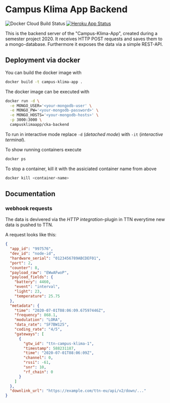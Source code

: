 # Campus Klima App Backend

![Docker Cloud Build Status](https://img.shields.io/docker/cloud/build/campusklimaapp/cka-backend)
[![Heroku App Status](http://heroku-shields.herokuapp.com/cka-backend)](https://cka-backend.herokuapp.com)

This is the backend server of the "Campus-Klima-App", created during a semester project 2020.
It receives HTTP POST requests and saves them to a mongo-database.
Furthermore it exposes the data via a simple REST-API.

## Deployment via docker

You can build the docker image with

```bash
docker build -t campus-klima-app .
```

The docker image can be executed with

```bash
docker run -d \
  -e MONGO_USER='<your-mongodb-user' \
  -e MONGO_PW='<your-mongodb-password>' \
  -e MONGO_HOSTS='<your-mongodb-hosts>' \
  -p 3000:3000 \
  campusklimaapp/cka-backend
```

To run in interactive mode replace `-d` (_detached mode_) with `-it` (_interactive terminal_).

To show running containers execute

```bash
docker ps
```

To stop a container, kill it with the assiciated container name from above

```bash
docker kill <container-name>
```

## Documentation

### webhook requests

The data is devivered via the _HTTP integration_-plugin in TTN everytime new data is pushed to TTN.

A request looks like this:

```json
{
  "app_id": "997576",
  "dev_id": "node-id",
  "hardware_serial": "0123456789ABCDEF01",
  "port": 2,
  "counter": 8,
  "payload_raw": "EWwAFwoP",
  "payload_fields": {
    "battery": 4460,
    "event": "interval",
    "light": 23,
    "temperature": 25.75
  },
  "metadata": {
    "time": "2020-07-01T08:06:09.67597446Z",
    "frequency": 868.1,
    "modulation": "LORA",
    "data_rate": "SF7BW125",
    "coding_rate": "4/5",
    "gateways": [
      {
        "gtw_id": "ttn-campus-klima-1",
        "timestamp": 588231187,
        "time": "2020-07-01T08:06:09Z",
        "channel": 0,
        "rssi": -61,
        "snr": 10,
        "rf_chain": 0
      }
    ]
  },
  "downlink_url": "https://example.com/ttn-eu/api/v2/down/..."
}
```
